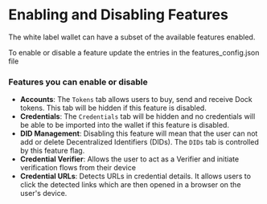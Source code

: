 # Enabling and Disabling Features

The white label wallet can have a subset of the available features enabled.

To enable or disable a feature update the entries in the features\_config.json file

### Features you can enable or disable

* **Accounts**: The `Tokens` tab allows users to buy, send and receive Dock tokens. This tab will be hidden if this feature is disabled.
* **Credentials**: The `Credentials` tab will be hidden and no credentials will be able to be imported into the wallet if this feature is disabled.
* **DID Management**: Disabling this feature will mean that the user can not add or delete Decentralized Identifiers (DIDs). The `DIDs` tab is controlled by this feature flag.
* **Credential Verifier**: Allows the user to act as a Verifier and initiate verification flows from their device
* **Credential URLs**: Detects URLs in credential details. It allows users to click the detected links which are then opened in a browser on the user's device.
